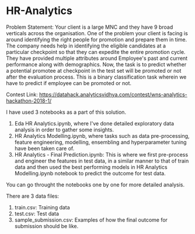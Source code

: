 # HR-Analytics

Problem Statement: Your client is a large MNC and they have 9 broad verticals across the organisation. One of the problem your client is facing is around identifying the right people for promotion  and prepare them in time. The company needs help in identifying the eligible candidates at a particular checkpoint so that they can expedite the entire promotion cycle. They have provided multiple attributes around Employee's past and current performance along with demographics. Now, the task is to predict whether a potential promotee at checkpoint in the test set will be promoted or not after the evaluation process. This is a binary classification task wherein we have to predict if employee can be promoted or not.

Contest Link: https://datahack.analyticsvidhya.com/contest/wns-analytics-hackathon-2018-1/


I have used 3 notebooks as a part of this solution.
1. Eda HR Analytics.ipynb, where I've done detailed exploratory data analysis in order to gather some insights.
2. HR Analytics Modelling.ipynb, where tasks such as data pre-processing, feature engineering, modelling, ensembling and hyperparameter tuning have been taken care of. 
3. HR Analytics - Final Prediction.ipynb: This is where we first pre-process and engineer the features in test data, in a similar manner to that of train data and then used the best performing models in HR Analytics Modelling.ipynb notebook to predict the outcome for test data.

You can go throught the notebooks one by one for more detailed analysis.

There are 3 data files:
1. train.csv: Training data
2. test.csv: Test data
3. sample_submission.csv: Examples of how the final outcome for submission should be like. 
